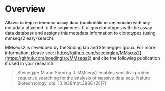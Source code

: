 # Overview

Allows to import immune assay data (nucleotide or aminoacid) with any metadata attached to the sequences. It aligns clonotypes with the assay data database and assigns this metadata information to clonotypes (using mmseqs2 easy-search).

MMseqs2 is developed by the Söding lab and Steinegger group. For more information, please see: [https://github.com/soedinglab/MMseqs2](https://github.com/soedinglab/MMseqs2) and cite the following publication if used in your research:

> Steinegger M and Soeding J. MMseqs2 enables sensitive protein sequence searching for the analysis of massive data sets. Nature Biotechnology, doi: 10.1038/nbt.3988 (2017).